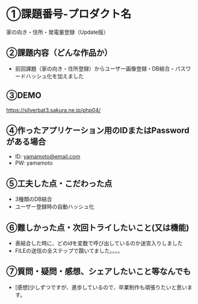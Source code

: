 # ①課題番号-プロダクト名

家の向き・住所・発電量登録（Update版）

## ②課題内容（どんな作品か）

- 前回課題（家の向き・住所登録）からユーザー画像登録・DB結合・パスワードハッシュ化を加えました

## ③DEMO

https://silverbat3.sakura.ne.jp/php04/

## ④作ったアプリケーション用のIDまたはPasswordがある場合

- ID: yamamoto@email.com
- PW: yamamoto

## ⑤工夫した点・こだわった点

- 3種類のDB結合
- ユーザー登録時の自動ハッシュ化

## ⑥難しかった点・次回トライしたいこと(又は機能)

- 表結合した時に、どのidを変数で呼び出しているのか迷宮入りしました
- FILEの送信の全ステップで躓いてました。。。。

## ⑦質問・疑問・感想、シェアしたいこと等なんでも

- [感想]少しずつですが、進歩しているので、卒業制作も頑張りたいと思います。
